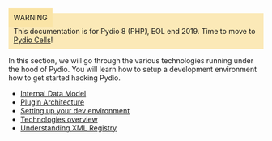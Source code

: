 <div style="background-color: #fbe9b7;font-size: 14px;">
<span style="background-color: #fae4a6;padding: 10px;">WARNING</span>
<span style="padding: 10px;display: inline-block;">This documentation is for Pydio 8 (PHP), EOL end 2019. Time to move to <a href="https://pydio.com/en/docs/cells/v2/quick-start">Pydio Cells</a>!</span>
</div>

In this section, we will go through the various technologies running under the hood of Pydio. You will learn how to setup 
a development environment how to get started hacking Pydio.

- [Internal Data Model](../internal-data-model/)
- [Plugin Architecture](../plugin-architecture/)
- [Setting up your dev environment](../setting-up-your-dev-environment/)
- [Technologies overview](../technologies-overview/)
- [Understanding XML Registry](../understanding-xml-registry/)
